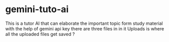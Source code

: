 # gemini-tuto-ai
This is a tutor AI that can elaborate the important topic form study material with the help of gemini api key
there are three files in in it
Uploads is where all the uploaded files get saved ?
